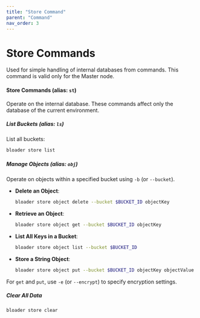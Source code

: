 ```yaml
---
title: "Store Command"
parent: "Command"
nav_order: 3
---
```


# Store Commands

Used for simple handling of internal databases from commands. This command is valid only for the Master node.

#### Store Commands (alias: `st`)

Operate on the internal database. These commands affect only the database of the current environment.

##### List Buckets (alias: `ls`)
List all buckets:
```bash
bloader store list
```

##### Manage Objects (alias: `obj`)
Operate on objects within a specified bucket using `-b` (or `--bucket`).

- **Delete an Object**:
  ```bash
  bloader store object delete --bucket $BUCKET_ID objectKey
  ```

- **Retrieve an Object**:
  ```bash
  bloader store object get --bucket $BUCKET_ID objectKey
  ```

- **List All Keys in a Bucket**:
  ```bash
  bloader store object list --bucket $BUCKET_ID
  ```

- **Store a String Object**:
  ```bash
  bloader store object put --bucket $BUCKET_ID objectKey objectValue
  ```

For `get` and `put`, use `-e` (or `--encrypt`) to specify encryption settings.

##### Clear All Data
```bash
bloader store clear
```